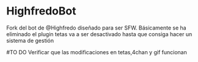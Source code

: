 # HighfredoBot

Fork del bot de @Highfredo diseñado para ser SFW. Básicamente se ha eliminado el plugin tetas va a ser desactivado hasta que consiga hacer un sistema de gestión


#TO DO
Verificar que las modificaciones en tetas,4chan y gif funcionan
